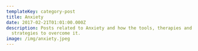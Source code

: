 ```yaml
---
templateKey: category-post
title: Anxiety
date: 2017-02-21T01:01:00.000Z
description: Posts related to Anxiety and how the tools, therapies and
  strategies to overcome it.
image: /img/anxiety.jpeg
---
```

